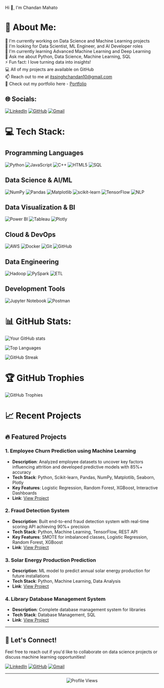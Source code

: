 Hi 👋, I'm Chandan Mahato

# 💫 About Me:

🔭 I'm currently working on Data Science and Machine Learning projects  
🤝 I'm looking for Data Scientist, ML Engineer, and AI Developer roles  
🌱 I'm currently learning Advanced Machine Learning and Deep Learning  
💬 Ask me about Python, Data Science, Machine Learning, SQL  
⚡ Fun fact: I love turning data into insights!  
💻 All of my projects are available on GitHub  
📫 Reach out to me at itssinghchandan10@gmail.com  
📑 Check out my portfolio here - [Portfolio](https://chandan-mahato-portfolio-website.vercel.app/)  

## 🌐 Socials:

[![LinkedIn](https://img.shields.io/badge/LinkedIn-%230077B5.svg?logo=linkedin&logoColor=white)](https://linkedin.com/in/chandan-mahato-6a484b279)
[![GitHub](https://img.shields.io/badge/github-%23121011.svg?logo=github&logoColor=white)](https://github.com/Cngh10)
[![Gmail](https://img.shields.io/badge/Gmail-D14836?style=for-the-badge&logo=gmail&logoColor=white)](mailto:itssinghchandan10@gmail.com)

# 💻 Tech Stack:

## Programming Languages
![Python](https://img.shields.io/badge/python-3670A0?style=for-the-badge&logo=python&logoColor=ffdd54)
![JavaScript](https://img.shields.io/badge/javascript-%23323330.svg?style=for-the-badge&logo=javascript&logoColor=%23F7DF1E)
![C++](https://img.shields.io/badge/c++-%2300599C.svg?style=for-the-badge&logo=c%2B%2B&logoColor=white)
![HTML5](https://img.shields.io/badge/html5-%23E34F26.svg?style=for-the-badge&logo=html5&logoColor=white)
![SQL](https://img.shields.io/badge/sql-%2300f.svg?style=for-the-badge&logo=mysql&logoColor=white)

## Data Science & AI/ML
![NumPy](https://img.shields.io/badge/numpy-%23013243.svg?style=for-the-badge&logo=numpy&logoColor=white)
![Pandas](https://img.shields.io/badge/pandas-%23150458.svg?style=for-the-badge&logo=pandas&logoColor=white)
![Matplotlib](https://img.shields.io/badge/Matplotlib-%23ffffff.svg?style=for-the-badge&logo=Matplotlib&logoColor=black)
![scikit-learn](https://img.shields.io/badge/scikit--learn-%23F7931E.svg?style=for-the-badge&logo=scikit-learn&logoColor=white)
![TensorFlow](https://img.shields.io/badge/TensorFlow-%23FF6F00.svg?style=for-the-badge&logo=TensorFlow&logoColor=white)
![NLP](https://img.shields.io/badge/NLP-%23000000.svg?style=for-the-badge&logo=natural-language-processing&logoColor=white)

## Data Visualization & BI
![Power BI](https://img.shields.io/badge/Power%20BI-F2C811?style=for-the-badge&logo=power-bi&logoColor=black)
![Tableau](https://img.shields.io/badge/Tableau-E97627?style=for-the-badge&logo=tableau&logoColor=white)
![Plotly](https://img.shields.io/badge/Plotly-3F4F75?style=for-the-badge&logo=plotly&logoColor=white)

## Cloud & DevOps
![AWS](https://img.shields.io/badge/AWS-%23FF9900.svg?style=for-the-badge&logo=amazon-aws&logoColor=white)
![Docker](https://img.shields.io/badge/docker-%230db7ed.svg?style=for-the-badge&logo=docker&logoColor=white)
![Git](https://img.shields.io/badge/git-%23F05032.svg?style=for-the-badge&logo=git&logoColor=white)
![GitHub](https://img.shields.io/badge/github-%23121011.svg?style=for-the-badge&logo=github&logoColor=white)

## Data Engineering
![Hadoop](https://img.shields.io/badge/Hadoop-%23000000.svg?style=for-the-badge&logo=apache-hadoop&logoColor=white)
![PySpark](https://img.shields.io/badge/PySpark-%23E25A1C.svg?style=for-the-badge&logo=apache-spark&logoColor=white)
![ETL](https://img.shields.io/badge/ETL-%23000000.svg?style=for-the-badge&logo=data-integration&logoColor=white)

## Development Tools
![Jupyter Notebook](https://img.shields.io/badge/jupyter-%23FA0F00.svg?style=for-the-badge&logo=jupyter&logoColor=white)
![Postman](https://img.shields.io/badge/Postman-FF6C37?style=for-the-badge&logo=postman&logoColor=white)

# 📊 GitHub Stats:

![Your GitHub stats](https://github-readme-stats.vercel.app/api?username=Cngh10&show_icons=true&theme=radical)

![Top Languages](https://github-readme-stats.vercel.app/api/top-langs/?username=Cngh10&layout=compact&theme=radical)

![GitHub Streak](https://streak-stats.demolab.com/?user=Cngh10&theme=radical)

# 🏆 GitHub Trophies

![GitHub Trophies](https://github-profile-trophy.vercel.app/?username=Cngh10&theme=radical&no-frame=false&no-bg=true&margin-w=4)

# 📈 Recent Projects

## 🔥 Featured Projects

### 1. Employee Churn Prediction using Machine Learning
- **Description**: Analyzed employee datasets to uncover key factors influencing attrition and developed predictive models with 85%+ accuracy
- **Tech Stack**: Python, Scikit-learn, Pandas, NumPy, Matplotlib, Seaborn, Plotly
- **Key Features**: Logistic Regression, Random Forest, XGBoost, Interactive Dashboards
- **Link**: [View Project](https://github.com/Cngh10/Employee-churn-prediction-)

### 2. Fraud Detection System
- **Description**: Built end-to-end fraud detection system with real-time scoring API achieving 90%+ precision
- **Tech Stack**: Python, Machine Learning, TensorFlow, REST API
- **Key Features**: SMOTE for imbalanced classes, Logistic Regression, Random Forest, XGBoost
- **Link**: [View Project](https://github.com/Cngh10/Fraud-Detection-Project)

### 3. Solar Energy Production Prediction
- **Description**: ML model to predict annual solar energy production for future installations
- **Tech Stack**: Python, Machine Learning, Data Analysis
- **Link**: [View Project](https://github.com/Cngh10/Predicting-Solar-Energy-Production)

### 4. Library Database Management System
- **Description**: Complete database management system for libraries
- **Tech Stack**: Database Management, SQL
- **Link**: [View Project](https://github.com/Cngh10/Library-Database-Management-System)

---

## 🤝 Let's Connect!

Feel free to reach out if you'd like to collaborate on data science projects or discuss machine learning opportunities!

[![LinkedIn](https://img.shields.io/badge/LinkedIn-%230077B5.svg?logo=linkedin&logoColor=white)](https://linkedin.com/in/chandan-mahato-6a484b279)
[![GitHub](https://img.shields.io/badge/github-%23121011.svg?logo=github&logoColor=white)](https://github.com/Cngh10)
[![Gmail](https://img.shields.io/badge/Gmail-D14836?style=for-the-badge&logo=gmail&logoColor=white)](mailto:itssinghchandan10@gmail.com)

---

<div align="center">
  <img src="https://komarev.com/ghpvc/?username=Cngh10&style=flat-square&color=blue" alt="Profile Views"/>
</div> 
